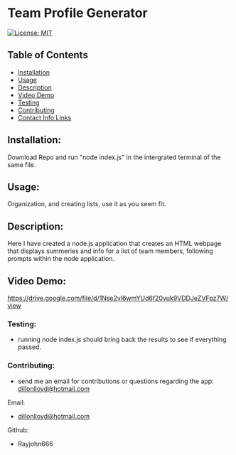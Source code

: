 # Team Profile Generator

  [![License: MIT](https://img.shields.io/badge/License-MIT-yellow.svg)](https://opensource.org/licenses/MIT)


  ## Table of Contents 
  - [Installation](#installation)
  - [Usage](#usage)
  - [Description](#description)
  - [Video Demo](#video-demo)
  - [Testing](#testing)
  - [Contributing](#contributing)
  - [Contact Info Links](#Contact-Info-Links)


## Installation:

Download Repo and run "node index.js" in the intergrated terminal of the same file.


## Usage:

Organization, and creating lists, use it as you seem fit.


## Description:

 Here I have created a node.js application that creates an HTML webpage that displays summeries and info for a list of team members, following prompts within the node application.



## Video Demo:


https://drive.google.com/file/d/1Nse2vl6wmYUd6f20vuk9VDDJeZVFpz7W/view


### Testing:

* running node index.js should bring back the results to see if everything passed.


### Contributing:

* send me an email for contributions or questions regarding the app: dillonlloyd@hotmail.com

Email: 

* dillonlloyd@hotmail.com

Github: 

* Rayjohn666

